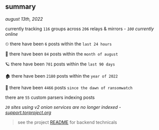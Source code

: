 
## summary
_august 13th, 2022_

currently tracking `116` groups across `206` relays & mirrors - _`100` currently online_

⏲ there have been `6` posts within the `last 24 hours`

🦈 there have been `84` posts within the `month of august`

🪐 there have been `701` posts within the `last 90 days`

🏚 there have been `2180` posts within the `year of 2022`

🦕 there have been `4466` posts `since the dawn of ransomwatch`

there are `55` custom parsers indexing posts

_`20` sites using v2 onion services are no longer indexed - [support.torproject.org](https://support.torproject.org/onionservices/v2-deprecation/)_

> see the project [README](https://github.com/joshhighet/ransomwatch#ransomwatch--) for backend technicals
